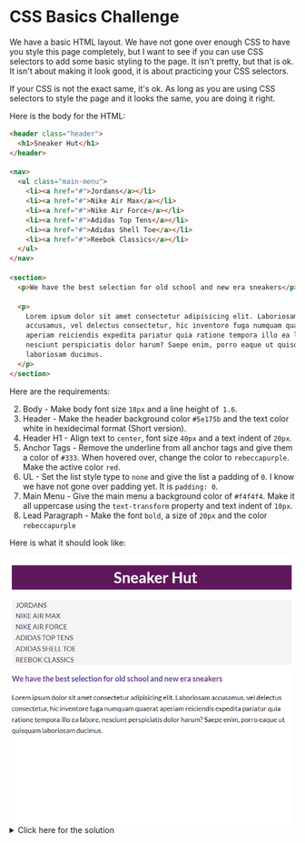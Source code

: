 # CSS Basics Challenge

We have a basic HTML layout. We have not gone over enough CSS to have you style this page completely, but I want to see if you can use CSS selectors to add some basic styling to the page. It isn't pretty, but that is ok. It isn't about making it look good, it is about practicing your CSS selectors.

If your CSS is not the exact same, it's ok. As long as you are using CSS selectors to style the page and it looks the same, you are doing it right.

Here is the body for the HTML:

```html
<header class="header">
  <h1>Sneaker Hut</h1>
</header>

<nav>
  <ul class="main-menu">
    <li><a href="#">Jordans</a></li>
    <li><a href="#">Nike Air Max</a></li>
    <li><a href="#">Nike Air Force</a></li>
    <li><a href="#">Adidas Top Tens</a></li>
    <li><a href="#">Adidas Shell Toe</a></li>
    <li><a href="#">Reebok Classics</a></li>
  </ul>
</nav>

<section>
  <p>We have the best selection for old school and new era sneakers</p>

  <p>
    Lorem ipsum dolor sit amet consectetur adipisicing elit. Laboriosam
    accusamus, vel delectus consectetur, hic inventore fuga numquam quaerat
    aperiam reiciendis expedita pariatur quia ratione tempora illo ea labore,
    nesciunt perspiciatis dolor harum? Saepe enim, porro eaque ut quisquam
    laboriosam ducimus.
  </p>
</section>
```

Here are the requirements:

<!-- 1. Font - Use the `Lato` font from Google Fonts. Add the correct link to the head of the HTML file and the correct font-family to the body. -->

2. Body - Make body font size `18px` and a line height of` 1.6`.
3. Header - Make the header background color `#5e175b` and the text color white in hexidecimal format (Short version).
4. Header H1 - Align text to `center`, font size `40px` and a text indent of `20px`.
5. Anchor Tags - Remove the underline from all anchor tags and give them a color of `#333`. When hovered over, change the color to `rebeccapurple`. Make the active color `red`.
6. UL - Set the list style type to `none` and give the list a padding of `0`. I know we have not gone over padding yet. It is `padding: 0`.
7. Main Menu - Give the main menu a background color of `#f4f4f4`. Make it all uppercase using the `text-transform` property and text indent of `10px`.
8. Lead Paragraph - Make the font `bold`, a size of `20px` and the color `rebeccapurple`

Here is what it should look like:

<img src="./sneaker-hut-1.png" width="500" />

<details>
  <summary>Click here for the solution</summary>

Here is the HTML:

```html
<!DOCTYPE html>
<html lang="en">
  <head>
    <meta charset="UTF-8" />
    <meta name="viewport" content="width=device-width, initial-scale=1.0" />
    <link rel="preconnect" href="https://fonts.googleapis.com" />
    <link rel="preconnect" href="https://fonts.gstatic.com" crossorigin />
    <link
      href="https://fonts.googleapis.com/css2?family=Lato:wght@300;400;700&display=swap"
      rel="stylesheet"
    />
    <link rel="stylesheet" href="styles.css" />
    <title>HTML & CSS Sandbox</title>
  </head>
  <body>
    <header class="header">
      <h1>Sneaker Hut</h1>
    </header>

    <nav>
      <ul class="main-menu">
        <li><a href="#">Jordans</a></li>
        <li><a href="#">Nike Air Max</a></li>
        <li><a href="#">Nike Air Force</a></li>
        <li><a href="#">Adidas Top Tens</a></li>
        <li><a href="#">Adidas Shell Toe</a></li>
        <li><a href="#">Reebok Classics</a></li>
      </ul>
    </nav>

    <section>
      <p class="lead">
        We have the best selection for old school and new era sneakers
      </p>

      <p>
        Lorem ipsum dolor sit amet consectetur adipisicing elit. Laboriosam
        accusamus, vel delectus consectetur, hic inventore fuga numquam quaerat
        aperiam reiciendis expedita pariatur quia ratione tempora illo ea
        labore, nesciunt perspiciatis dolor harum? Saepe enim, porro eaque ut
        quisquam laboriosam ducimus.
      </p>
    </section>
  </body>
</html>
```

Here is the CSS:

```css
body {
  font-family: "Lato", sans-serif;
  font-size: 18px;
  line-height: 1.6;
}

.header {
  background: #5e175b;
  color: #fff;
}

.header h1 {
  text-align: center;
  font-size: 40px;
  text-indent: 20px;
}

a {
  text-decoration: none;
  color: #333;
}

a:hover {
  color: rebeccapurple;
}

a:active {
  color: red;
}

ul {
  list-style: none;
  padding: 0;
}

.main-menu {
  background: #f4f4f4;
  text-transform: uppercase;
  text-indent: 10px;
}

p.lead {
  font-size: 20px;
  color: rebeccapurple;
  font-weight: bold;
}
```
